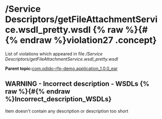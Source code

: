 # /Service Descriptors/getFileAttachmentService.wsdl\_pretty.wsdl {% raw %}{#{% endraw %}violation27 .concept}

List of violations which appeared in file */Service Descriptors/getFileAttachmentService.wsdl\_pretty.wsdl*

**Parent topic:**[com.odido-rfp-demo.application\_1.0.0\_ear](../../../qa/projects/com.odido-rfp-demo.application_1.0.0_ear.md)

## WARNING - Incorrect description - WSDLs {% raw %}{#{% endraw %}Incorrect_description_WSDLs}

Item doesn't contain any description or description too short

